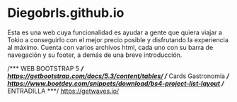 # Diegobrls.github.io
Esta es una web cuya funcionalidad es ayudar a gente que quiera viajar a Tokio a conseguirlo con el mejor precio posible y disfrutando la experiencia al máximo. 
Cuenta con varios archivos html, cada uno con su barra de navegación y su footer, a demás de una breve introducción.

/*** WEB BOOTSTRAP 5 ***/
https://getbootstrap.com/docs/5.3/content/tables/
/*** Cards Gastronomia ***/
https://www.bootdey.com/snippets/download/bs4-project-list-layout
/*** ENTRADILLA ***/
https://getwaves.io/
